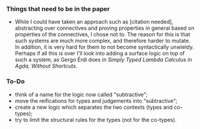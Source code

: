 ### Things that need to be in the paper

- While I could have taken an approach such as [citation needed],
  abstracting over connectives and proving properties in general based
  on properties of the connectives, I chose not to. The reason for
  this is that such systems are much more complex, and therefore
  harder to mutate. In addition, it is very hard for them to not
  become syntactically unwieldy. Perhaps if all this is over I'll look
  into adding a surface logic on top of such a system, as Gergo Érdi
  does in *Simply Typed Lambda Calculus in Agda, Without Shortcuts*.


### To-Do

- think of a name for the logic now called "subtractive";
- move the reifications for types and judgements into "subtractive";
- create a new logic which separates the two contexts (types and co-types);
- try to limit the structural rules for the types (not for the co-types).
